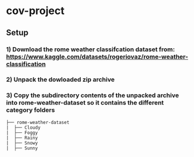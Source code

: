 # cov-project

## Setup

### 1) Download the rome weather classifcation dataset from: https://www.kaggle.com/datasets/rogeriovaz/rome-weather-classification
### 2) Unpack the dowloaded zip archive 
### 3) Copy the subdirectory contents of the unpacked archive into rome-weather-dataset so it contains the different category folders 
```
├── rome-weather-dataset
|  ├── Cloudy
|  ├── Foggy
|  ├── Rainy
|  ├── Snowy
|  ├── Sunny
```
